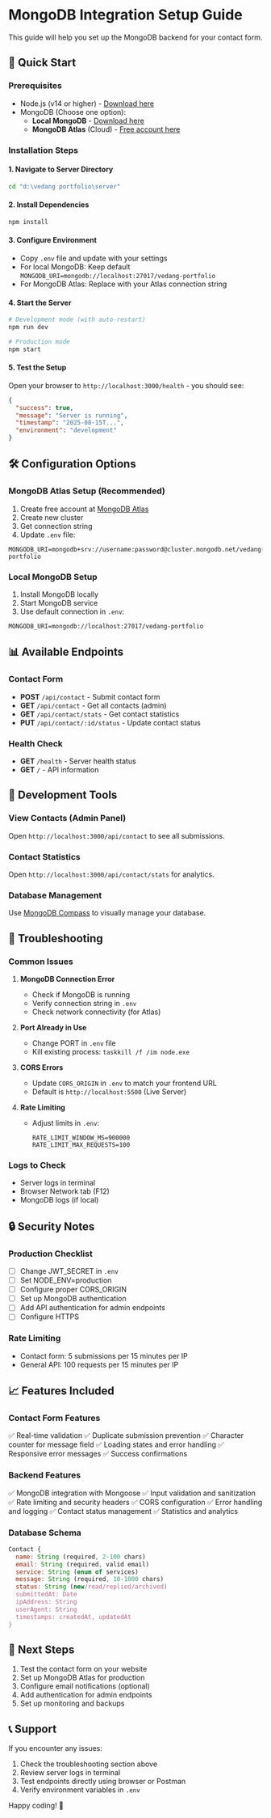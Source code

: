 # MongoDB Integration Setup Guide

This guide will help you set up the MongoDB backend for your contact form.

## 🚀 Quick Start

### Prerequisites
- Node.js (v14 or higher) - [Download here](https://nodejs.org/)
- MongoDB (Choose one option):
  - **Local MongoDB** - [Download here](https://www.mongodb.com/download-center/community)
  - **MongoDB Atlas** (Cloud) - [Free account here](https://www.mongodb.com/cloud/atlas)

### Installation Steps

#### 1. Navigate to Server Directory
```bash
cd "d:\vedang portfolio\server"
```

#### 2. Install Dependencies
```bash
npm install
```

#### 3. Configure Environment
- Copy `.env` file and update with your settings
- For local MongoDB: Keep default `MONGODB_URI=mongodb://localhost:27017/vedang-portfolio`
- For MongoDB Atlas: Replace with your Atlas connection string

#### 4. Start the Server
```bash
# Development mode (with auto-restart)
npm run dev

# Production mode
npm start
```

#### 5. Test the Setup
Open your browser to `http://localhost:3000/health` - you should see:
```json
{
  "success": true,
  "message": "Server is running",
  "timestamp": "2025-08-15T...",
  "environment": "development"
}
```

## 🛠️ Configuration Options

### MongoDB Atlas Setup (Recommended)
1. Create free account at [MongoDB Atlas](https://www.mongodb.com/cloud/atlas)
2. Create new cluster
3. Get connection string
4. Update `.env` file:
```env
MONGODB_URI=mongodb+srv://username:password@cluster.mongodb.net/vedang-portfolio
```

### Local MongoDB Setup
1. Install MongoDB locally
2. Start MongoDB service
3. Use default connection in `.env`:
```env
MONGODB_URI=mongodb://localhost:27017/vedang-portfolio
```

## 📊 Available Endpoints

### Contact Form
- **POST** `/api/contact` - Submit contact form
- **GET** `/api/contact` - Get all contacts (admin)
- **GET** `/api/contact/stats` - Get contact statistics
- **PUT** `/api/contact/:id/status` - Update contact status

### Health Check
- **GET** `/health` - Server health status
- **GET** `/` - API information

## 🔧 Development Tools

### View Contacts (Admin Panel)
Open `http://localhost:3000/api/contact` to see all submissions.

### Contact Statistics
Open `http://localhost:3000/api/contact/stats` for analytics.

### Database Management
Use [MongoDB Compass](https://www.mongodb.com/products/compass) to visually manage your database.

## 🚨 Troubleshooting

### Common Issues

1. **MongoDB Connection Error**
   - Check if MongoDB is running
   - Verify connection string in `.env`
   - Check network connectivity (for Atlas)

2. **Port Already in Use**
   - Change PORT in `.env` file
   - Kill existing process: `taskkill /f /im node.exe`

3. **CORS Errors**
   - Update `CORS_ORIGIN` in `.env` to match your frontend URL
   - Default is `http://localhost:5500` (Live Server)

4. **Rate Limiting**
   - Adjust limits in `.env`:
     ```env
     RATE_LIMIT_WINDOW_MS=900000
     RATE_LIMIT_MAX_REQUESTS=100
     ```

### Logs to Check
- Server logs in terminal
- Browser Network tab (F12)
- MongoDB logs (if local)

## 🔒 Security Notes

### Production Checklist
- [ ] Change JWT_SECRET in `.env`
- [ ] Set NODE_ENV=production
- [ ] Configure proper CORS_ORIGIN
- [ ] Set up MongoDB authentication
- [ ] Add API authentication for admin endpoints
- [ ] Configure HTTPS

### Rate Limiting
- Contact form: 5 submissions per 15 minutes per IP
- General API: 100 requests per 15 minutes per IP

## 📈 Features Included

### Contact Form Features
✅ Real-time validation
✅ Duplicate submission prevention
✅ Character counter for message field
✅ Loading states and error handling
✅ Responsive error messages
✅ Success confirmations

### Backend Features
✅ MongoDB integration with Mongoose
✅ Input validation and sanitization
✅ Rate limiting and security headers
✅ CORS configuration
✅ Error handling and logging
✅ Contact status management
✅ Statistics and analytics

### Database Schema
```javascript
Contact {
  name: String (required, 2-100 chars)
  email: String (required, valid email)
  service: String (enum of services)
  message: String (required, 10-1000 chars)
  status: String (new/read/replied/archived)
  submittedAt: Date
  ipAddress: String
  userAgent: String
  timestamps: createdAt, updatedAt
}
```

## 🔄 Next Steps

1. Test the contact form on your website
2. Set up MongoDB Atlas for production
3. Configure email notifications (optional)
4. Add authentication for admin endpoints
5. Set up monitoring and backups

## 📞 Support

If you encounter any issues:
1. Check the troubleshooting section above
2. Review server logs in terminal
3. Test endpoints directly using browser or Postman
4. Verify environment variables in `.env`

Happy coding! 🚀
